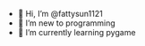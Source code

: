- 👋 Hi, I’m @fattysun1121
- 👀 I’m new to programming
- 🌱 I’m currently learning pygame

<!---
fattysun1121/fattysun1121 is a ✨ special ✨ repository because its `README.md` (this file) appears on your GitHub profile.
You can click the Preview link to take a look at your changes.
--->
